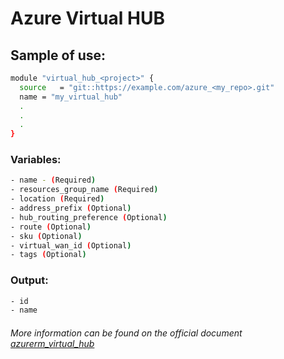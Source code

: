 # Azure Virtual HUB

## Sample of use:

```bash
module "virtual_hub_<project>" {
  source   = "git::https://example.com/azure_<my_repo>.git"
  name = "my_virtual_hub"
  .
  .
  .
}
```

### Variables:

```bash
- name - (Required)
- resources_group_name (Required)
- location (Required)
- address_prefix (Optional)
- hub_routing_preference (Optional)
- route (Optional)
- sku (Optional)
- virtual_wan_id (Optional)
- tags (Optional)
```

### Output:

```bash
- id
- name
```

###### More information can be found on the official document [azurerm_virtual_hub](https://registry.terraform.io/providers/hashicorp/azurerm/latest/docs/resources/virtual_hub)